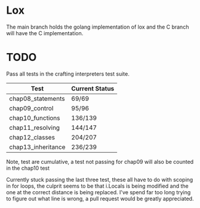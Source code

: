 # Lox
The main branch holds the golang implementation of lox and the C branch will have the C implementation.

# TODO
Pass all tests in the crafting interpreters test suite.

| Test | Current Status |
| ---- | -------------- |
| chap08\_statements | 69/69 |
| chap09\_control | 95/96 | 
| chap10\_functions | 136/139 |
| chap11\_resolving | 144/147 |
| chap12\_classes | 204/207 |
| chap13\_inheritance | 236/239 |

Note, test are cumulative, a test not passing
for chap09 will also be counted in the chap10 test

Currently stuck passing the last three test, these all have to do with scoping in for loops,
the culprit seems to be that i.Locals is being modified and the one at the correct distance
is being replaced. I've spend far too long trying to figure out what line is wrong, a
pull request would be greatly appreciated.
